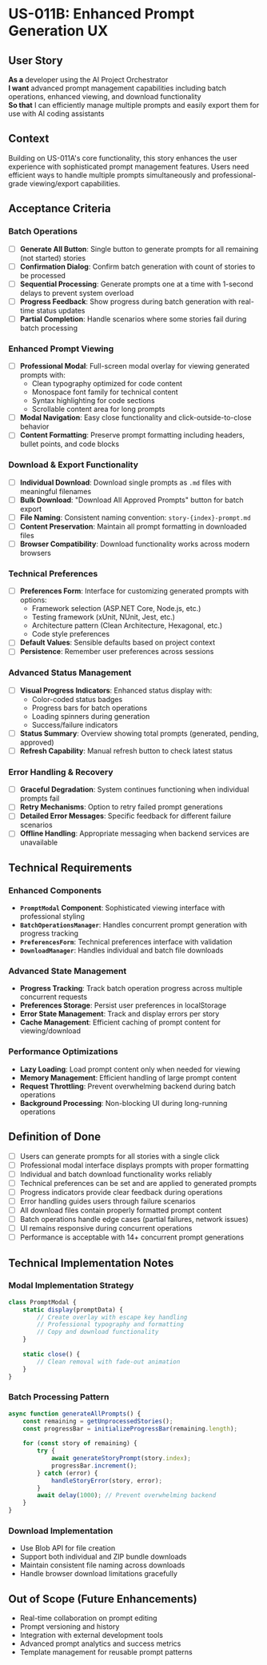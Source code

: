 # US-011B: Enhanced Prompt Generation UX

## User Story
**As a** developer using the AI Project Orchestrator  
**I want** advanced prompt management capabilities including batch operations, enhanced viewing, and download functionality  
**So that** I can efficiently manage multiple prompts and easily export them for use with AI coding assistants

## Context
Building on US-011A's core functionality, this story enhances the user experience with sophisticated prompt management features. Users need efficient ways to handle multiple prompts simultaneously and professional-grade viewing/export capabilities.

## Acceptance Criteria

### Batch Operations
- [ ] **Generate All Button**: Single button to generate prompts for all remaining (not started) stories
- [ ] **Confirmation Dialog**: Confirm batch generation with count of stories to be processed
- [ ] **Sequential Processing**: Generate prompts one at a time with 1-second delays to prevent system overload
- [ ] **Progress Feedback**: Show progress during batch generation with real-time status updates
- [ ] **Partial Completion**: Handle scenarios where some stories fail during batch processing

### Enhanced Prompt Viewing
- [ ] **Professional Modal**: Full-screen modal overlay for viewing generated prompts with:
  - Clean typography optimized for code content
  - Monospace font family for technical content
  - Syntax highlighting for code sections
  - Scrollable content area for long prompts
- [ ] **Modal Navigation**: Easy close functionality and click-outside-to-close behavior
- [ ] **Content Formatting**: Preserve prompt formatting including headers, bullet points, and code blocks

### Download & Export Functionality
- [ ] **Individual Download**: Download single prompts as `.md` files with meaningful filenames
- [ ] **Bulk Download**: "Download All Approved Prompts" button for batch export
- [ ] **File Naming**: Consistent naming convention: `story-{index}-prompt.md`
- [ ] **Content Preservation**: Maintain all prompt formatting in downloaded files
- [ ] **Browser Compatibility**: Download functionality works across modern browsers

### Technical Preferences
- [ ] **Preferences Form**: Interface for customizing generated prompts with options:
  - Framework selection (ASP.NET Core, Node.js, etc.)
  - Testing framework (xUnit, NUnit, Jest, etc.)
  - Architecture pattern (Clean Architecture, Hexagonal, etc.)
  - Code style preferences
- [ ] **Default Values**: Sensible defaults based on project context
- [ ] **Persistence**: Remember user preferences across sessions

### Advanced Status Management
- [ ] **Visual Progress Indicators**: Enhanced status display with:
  - Color-coded status badges
  - Progress bars for batch operations
  - Loading spinners during generation
  - Success/failure indicators
- [ ] **Status Summary**: Overview showing total prompts (generated, pending, approved)
- [ ] **Refresh Capability**: Manual refresh button to check latest status

### Error Handling & Recovery
- [ ] **Graceful Degradation**: System continues functioning when individual prompts fail
- [ ] **Retry Mechanisms**: Option to retry failed prompt generations
- [ ] **Detailed Error Messages**: Specific feedback for different failure scenarios
- [ ] **Offline Handling**: Appropriate messaging when backend services are unavailable

## Technical Requirements

### Enhanced Components
- **`PromptModal` Component**: Sophisticated viewing interface with professional styling
- **`BatchOperationsManager`**: Handles concurrent prompt generation with progress tracking
- **`PreferencesForm`**: Technical preferences interface with validation
- **`DownloadManager`**: Handles individual and batch file downloads

### Advanced State Management
- **Progress Tracking**: Track batch operation progress across multiple concurrent requests
- **Preferences Storage**: Persist user preferences in localStorage
- **Error State Management**: Track and display errors per story
- **Cache Management**: Efficient caching of prompt content for viewing/download

### Performance Optimizations
- **Lazy Loading**: Load prompt content only when needed for viewing
- **Memory Management**: Efficient handling of large prompt content
- **Request Throttling**: Prevent overwhelming backend during batch operations
- **Background Processing**: Non-blocking UI during long-running operations

## Definition of Done
- [ ] Users can generate prompts for all stories with a single click
- [ ] Professional modal interface displays prompts with proper formatting
- [ ] Individual and batch download functionality works reliably
- [ ] Technical preferences can be set and are applied to generated prompts
- [ ] Progress indicators provide clear feedback during operations
- [ ] Error handling guides users through failure scenarios
- [ ] All download files contain properly formatted prompt content
- [ ] Batch operations handle edge cases (partial failures, network issues)
- [ ] UI remains responsive during concurrent operations
- [ ] Performance is acceptable with 14+ concurrent prompt generations

## Technical Implementation Notes

### Modal Implementation Strategy
```javascript
class PromptModal {
    static display(promptData) {
        // Create overlay with escape key handling
        // Professional typography and formatting
        // Copy and download functionality
    }
    
    static close() {
        // Clean removal with fade-out animation
    }
}
```

### Batch Processing Pattern
```javascript
async function generateAllPrompts() {
    const remaining = getUnprocessedStories();
    const progressBar = initializeProgressBar(remaining.length);
    
    for (const story of remaining) {
        try {
            await generateStoryPrompt(story.index);
            progressBar.increment();
        } catch (error) {
            handleStoryError(story, error);
        }
        await delay(1000); // Prevent overwhelming backend
    }
}
```

### Download Implementation
- Use Blob API for file creation
- Support both individual and ZIP bundle downloads
- Maintain consistent file naming across downloads
- Handle browser download limitations gracefully

## Out of Scope (Future Enhancements)
- Real-time collaboration on prompt editing
- Prompt versioning and history
- Integration with external development tools
- Advanced prompt analytics and success metrics
- Template management for reusable prompt patterns